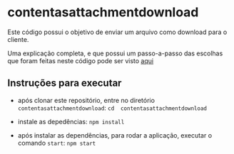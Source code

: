 # contentasattachmentdownload

Este código possui o objetivo de enviar um arquivo como download para o cliente.

Uma explicação completa, e que possui um passo-a-passo das escolhas que foram feitas neste código pode ser visto [aqui](https://danizavtz.com.br/como-baixar-um-arquivo-atraves-do-download-do-navegador-utilizando-nodejs/)


## Instruções para executar

- após clonar este repositório, entre no diretório `contentasattachmentdownload`:
    `cd  contentasattachmentdownload`

- instale as depedências:
    `npm install`

- após instalar as dependências, para rodar a aplicação, executar o comando `start`:
    `npm start`

